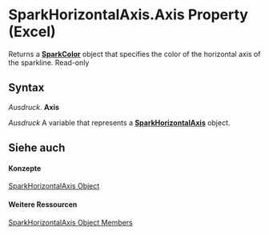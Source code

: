 
# SparkHorizontalAxis.Axis Property (Excel)

Returns a  **[SparkColor](3de82c5c-eb0a-ab39-64a8-00f4c005c6af.md)** object that specifies the color of the horizontal axis of the sparkline. Read-only


## Syntax

 _Ausdruck_. **Axis**

 _Ausdruck_ A variable that represents a **[SparkHorizontalAxis](2926cb18-c3a2-6a09-16da-ccec15c7f391.md)** object.


## Siehe auch


#### Konzepte


[SparkHorizontalAxis Object](2926cb18-c3a2-6a09-16da-ccec15c7f391.md)
#### Weitere Ressourcen


[SparkHorizontalAxis Object Members](http://msdn.microsoft.com/library/b9dfd1d4-a181-5d4b-b6ae-104827baf2f5%28Office.15%29.aspx)